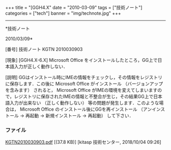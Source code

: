 ﻿+++
title = "[GGH4.X"
date = "2010-03-09"
tags = ["技術ノート"]
categories = ["tech"]
banner = "img/technote.jpg"
+++

-----------------------------------------------------------------------------------------------------------------------------

*技術ノート

2010/03/09*


[番号]
技術ノート KGTN 2010030903

[現象]
[GGH4.X-6.X] Microsoft Office
をインストールしたところ，GG上で日本語入力が正しく動作しない．

[説明]
GGはインストール時にIMEの情報をチェックし，その情報をレジストリに保存します．この後に
Microsoft Office がインストール （バージョンアップを含みます）
されると， Microsoft Office
がIMEの環境を変えてしまいますので，レジストリに保存されたIMEの情報と不整合が生じ，その結果GG上で日本語入力が出来ない
（正しく動作しない） 等の問題が発生します．このような場合は， Microsoft
Office のインストール後にGGを再インストール （アンインストール → 再起動
→ 新規インストール → 再起動） して下さい．


### ファイル

 
 


[KGTN2010030903.pdf](http://techreport.kitasp.net/attachments/download/4111/KGTN2010030903.pdf)
 [(37.8 KB)] [kitasp 技術センター, 2018/10/04
09:26]


 


 

